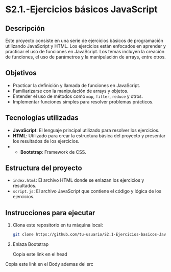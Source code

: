 # S2.1.-Ejercicios básicos JavaScript

## Descripción

Este proyecto consiste en una serie de ejercicios básicos de programación utilizando JavaScript y HTML. Los ejercicios están enfocados en aprender y practicar el uso de funciones en JavaScript. Los temas incluyen la creación de funciones, el uso de parámetros y la manipulación de arrays, entre otros.

## Objetivos

- Practicar la definición y llamada de funciones en JavaScript.
- Familiarizarse con la manipulación de arrays y objetos.
- Entender el uso de métodos como `map`, `filter`, `reduce` y otros.
- Implementar funciones simples para resolver problemas prácticos.

## Tecnologías utilizadas

- **JavaScript**: El lenguaje principal utilizado para resolver los ejercicios.
- **HTML**: Utilizado para crear la estructura básica del proyecto y presentar los resultados de los ejercicios.
- - **Bootstrap**: Framework de CSS.

## Estructura del proyecto

- `index.html`: El archivo HTML donde se enlazan los ejercicios y resultados.
- `script.js`: El archivo JavaScript que contiene el código y lógica de los ejercicios.

## Instrucciones para ejecutar

1. Clona este repositorio en tu máquina local:

   ```bash
   git clone https://github.com/tu-usuario/S2.1-Ejercicios-basicos-JavaScript.git
2. Enlaza Bootstrap

   Copia este link en el head
  <link href="https://cdn.jsdelivr.net/npm/bootstrap@5.3.3/dist/css/bootstrap.min.css" rel="stylesheet"
        integrity="sha384-QWTKZyjpPEjISv5WaRU9OFeRpok6YctnYmDr5pNlyT2bRjXh0JMhjY6hW+ALEwIH" crossorigin="anonymous">
    Copia este link en el Body ademas del src
    <script src="script.js"></script>
    <script src="https://cdn.jsdelivr.net/npm/bootstrap@5.3.3/dist/js/bootstrap.bundle.min.js"
        integrity="sha384-YvpcrYf0tY3lHB60NNkmXc5s9fDVZLESaAA55NDzOxhy9GkcIdslK1eN7N6jIeHz"
        crossorigin="anonymous"></script>

